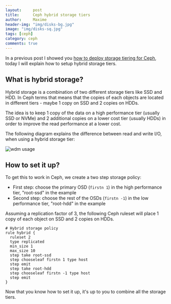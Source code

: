```yaml
---
layout:     post
title:      Ceph hybrid storage tiers
author:     Maxime
header-img: "img/disks-bg.jpg"
image: "img/disks-sq.jpg"
tags: [ceph]
category: ceph
comments: true
---
```


In a previous post I showed you [how to deploy storage tiering for Ceph]({{site.url}}/2017/01/15/Ceph-storage-tiers/), today I will explain how to setup hybrid storage tiers.

## What is hybrid storage?

Hybrid storage is a combination of two different storage tiers like SSD and HDD. In Ceph terms that means that the copies of each objects are located in different tiers - maybe 1 copy on SSD and 2 copies on HDDs.

The idea is to keep 1 copy of the data on a high performance tier (usually SSD or NVMe) and 2 additional copies on a lower cost tier (usually HDDs) in order to improve the read performance at a lower cost.

The following diagram explains the difference between read and write I/O, when using a hybrid storage tier:

![wdm usage]({{site.url}}/img/posts/hybrid-storage-tier.svg)

## How to set it up?

To get this to work in Ceph, we create a two step storage policy:
- First step: choose the primary OSD (`firstn 1`) in the high performance tier, "root-ssd" in the example
- Second step: choose the rest of the OSDs (`firstn -1`) in the low performance tier, "root-hdd" in the example

Assuming a replication factor of 3, the following Ceph ruleset will place 1 copy of each object on SSD and 2 copies on HDDs.

```
# Hybrid storage policy
rule hybrid {
  ruleset 2
  type replicated
  min_size 1
  max_size 10
  step take root-ssd
  step chooseleaf firstn 1 type host
  step emit
  step take root-hdd
  step chooseleaf firstn -1 type host
  step emit
}
```

Now that you know how to set it up, it's up to you to combine all the storage tiers.
